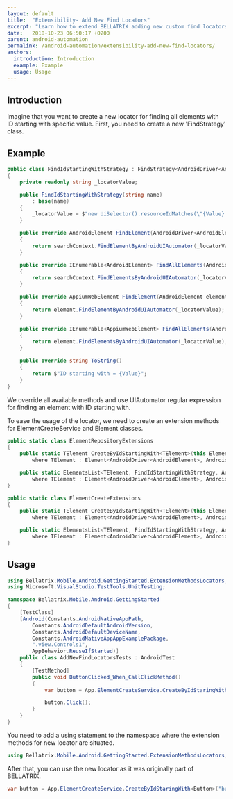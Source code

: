 ```yaml
---
layout: default
title:  "Extensibility- Add New Find Locators"
excerpt: "Learn how to extend BELLATRIX adding new custom find locators."
date:   2018-10-23 06:50:17 +0200
parent: android-automation
permalink: /android-automation/extensibility-add-new-find-locators/
anchors:
  introduction: Introduction
  example: Example
  usage: Usage
---
```

Introduction
------------
Imagine that you want to create a new locator for finding all elements with ID starting with specific value. First, you need to create a new 'FindStrategy' class.

Example
-------
```csharp
public class FindIdStartingWithStrategy : FindStrategy<AndroidDriver<AndroidElement>, AndroidElement>
{
    private readonly string _locatorValue;

    public FindIdStartingWithStrategy(string name)
        : base(name)
    {
        _locatorValue = $"new UiSelector().resourceIdMatches(\"{Value}.*\");";
    }

    public override AndroidElement FindElement(AndroidDriver<AndroidElement> searchContext)
    {
        return searchContext.FindElementByAndroidUIAutomator(_locatorValue);
    }

    public override IEnumerable<AndroidElement> FindAllElements(AndroidDriver<AndroidElement> searchContext)
    {
        return searchContext.FindElementsByAndroidUIAutomator(_locatorValue);
    }

    public override AppiumWebElement FindElement(AndroidElement element)
    {
        return element.FindElementByAndroidUIAutomator(_locatorValue);
    }

    public override IEnumerable<AppiumWebElement> FindAllElements(AndroidElement element)
    {
        return element.FindElementsByAndroidUIAutomator(_locatorValue);
    }

    public override string ToString()
    {
        return $"ID starting with = {Value}";
    }
}
```
We override all available methods and use UIAutomator regular expression for finding an element with ID starting with.

To ease the usage of the locator, we need to create an extension methods for ElementCreateService and Element classes.

```csharp
public static class ElementRepositoryExtensions
{
    public static TElement CreateByIdStartingWith<TElement>(this ElementCreateService repo, string id)
        where TElement : Element<AndroidDriver<AndroidElement>, AndroidElement> => repo.Create<TElement, FindIdStartingWithStrategy, AndroidDriver<AndroidElement>, AndroidElement>(new FindIdStartingWithStrategy(id));

    public static ElementsList<TElement, FindIdStartingWithStrategy, AndroidDriver<AndroidElement>, AndroidElement> CreateAllByIdStartingWith<TElement>(this ElementCreateService repo, string id)
        where TElement : Element<AndroidDriver<AndroidElement>, AndroidElement> => new ElementsList<TElement, FindIdStartingWithStrategy, AndroidDriver<AndroidElement>, AndroidElement>(new FindIdStartingWithStrategy(id), null);
}
```

```csharp
public static class ElementCreateExtensions
{
    public static TElement CreateByIdStartingWith<TElement>(this Element<AndroidDriver<AndroidElement>, AndroidElement> element, string id)
        where TElement : Element<AndroidDriver<AndroidElement>, AndroidElement> => element.Create<TElement, FindIdStartingWithStrategy>(new FindIdStartingWithStrategy(id));

    public static ElementsList<TElement, FindIdStartingWithStrategy, AndroidDriver<AndroidElement>, AndroidElement> CreateAllByIdStartingWith<TElement>(this Element<AndroidDriver<AndroidElement>, AndroidElement> element, string id)
        where TElement : Element<AndroidDriver<AndroidElement>, AndroidElement> => new ElementsList<TElement, FindIdStartingWithStrategy, AndroidDriver<AndroidElement>, AndroidElement>(new FindIdStartingWithStrategy(id), element.WrappedElement);
}
```

Usage
------------
```csharp
using Bellatrix.Mobile.Android.GettingStarted.ExtensionMethodsLocators;
using Microsoft.VisualStudio.TestTools.UnitTesting;

namespace Bellatrix.Mobile.Android.GettingStarted
{
    [TestClass]
    [Android(Constants.AndroidNativeAppPath,
        Constants.AndroidDefaultAndroidVersion,
        Constants.AndroidDefaultDeviceName,
        Constants.AndroidNativeAppAppExamplePackage,
        ".view.Controls1",
        AppBehavior.ReuseIfStarted)]
    public class AddNewFindLocatorsTests : AndroidTest
    {
        [TestMethod]
        public void ButtonClicked_When_CallClickMethod()
        {
            var button = App.ElementCreateService.CreateByIdStaringWith<Button>("button");

            button.Click();
        }
    }
}
```
You need to add a using statement to the namespace where the extension methods for new locator are situated.

```csharp
using Bellatrix.Mobile.Android.GettingStarted.ExtensionMethodsLocators;
```
After that, you can use the new locator as it was originally part of BELLATRIX.
```csharp
var button = App.ElementCreateService.CreateByIdStaringWith<Button>("button");
```